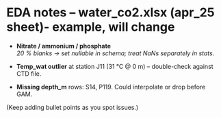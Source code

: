 # EDA notes – water_co2.xlsx (apr_25 sheet)- example, will change

* **Nitrate / ammonium / phosphate**  
  *20 % blanks → set nullable in schema; treat NaNs separately in stats.*

* **Temp_wat outlier** at station J11 (31 °C @ 0 m) – double-check against CTD file.

* **Missing depth_m** rows: S14, P119. Could interpolate or drop before GAM.

(Keep adding bullet points as you spot issues.)
